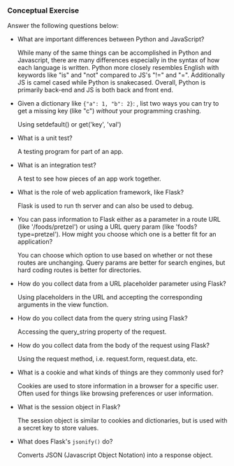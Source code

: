 ### Conceptual Exercise

Answer the following questions below:

- What are important differences between Python and JavaScript?
  
  While many of the same things can be accomplished in Python and Javascript, there are many differences especially in the syntax of how each language is written. Python more closely resembles English with keywords like "is" and "not" compared to JS's "!=" and "=". Additionally JS is camel cased while Python is snakecased. Overall, Python is primarily back-end and JS is both back and front end. 

- Given a dictionary like ``{"a": 1, "b": 2}``: , list two ways you
  can try to get a missing key (like "c") *without* your programming
  crashing.

    Using setdefault() or  get('key', 'val')

- What is a unit test?

  A testing program for part of an app.

- What is an integration test?

  A test to see how pieces of an app work together.

- What is the role of web application framework, like Flask?

  Flask is used to run th server and can also be used to debug. 

- You can pass information to Flask either as a parameter in a route URL
  (like '/foods/pretzel') or using a URL query param (like
  'foods?type=pretzel'). How might you choose which one is a better fit
  for an application?

  You can choose which option to use based on whether or not these routes are unchanging. Query params are better for search engines, but hard coding routes is better for directories. 

- How do you collect data from a URL placeholder parameter using Flask?

  Using <name> placeholders in the URL and accepting the corresponding <name> arguments in the view function. 

- How do you collect data from the query string using Flask?

  Accessing the query_string property of the request.

- How do you collect data from the body of the request using Flask?

  Using the request method, i.e. request.form, request.data, etc.

- What is a cookie and what kinds of things are they commonly used for?

  Cookies are used to store information in a browser for a specific user. Often used for things like browsing preferences or user information. 

- What is the session object in Flask?

  The session object is similar to cookies and dictionaries, but is used with a secret key to store values. 

- What does Flask's `jsonify()` do?

  Converts JSON (Javascript Object Notation) into a response object. 
